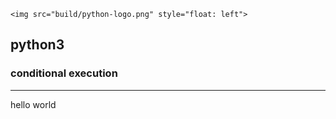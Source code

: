 ```rawhtml
<img src="build/python-logo.png" style="float: left">
```
## python3
### conditional execution

***

hello world
